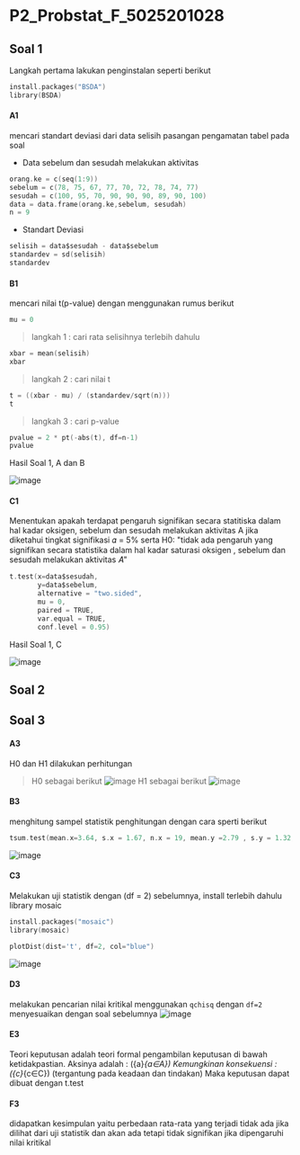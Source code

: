 # P2_Probstat_F_5025201028

## Soal 1

Langkah pertama lakukan penginstalan seperti berikut
```C
install.packages("BSDA")
library(BSDA)
```

#### A1
mencari standart deviasi dari data selisih pasangan pengamatan tabel pada soal

* Data sebelum dan sesudah melakukan aktivitas
```C
orang.ke = c(seq(1:9))
sebelum = c(78, 75, 67, 77, 70, 72, 78, 74, 77)
sesudah = c(100, 95, 70, 90, 90, 90, 89, 90, 100)
data = data.frame(orang.ke,sebelum, sesudah)
n = 9
```

* Standart Deviasi
```C
selisih = data$sesudah - data$sebelum
standardev = sd(selisih)
standardev
```

#### B1
mencari nilai t(p-value) dengan menggunakan rumus berikut
```c
mu = 0
```

> langkah 1 : cari rata selisihnya terlebih dahulu
```C
xbar = mean(selisih)
xbar
```

> langkah 2 : cari nilai t
```C
t = ((xbar - mu) / (standardev/sqrt(n)))
t
```

> langkah 3 : cari p-value
```C
pvalue = 2 * pt(-abs(t), df=n-1)
pvalue
```

Hasil Soal 1, A dan B

![image](https://user-images.githubusercontent.com/90663373/170871687-795cf972-26bc-4a00-9046-b523a58c386b.png)

#### C1
Menentukan apakah terdapat pengaruh signifikan secara statitiska dalam hal kadar oksigen, sebelum dan sesudah melakukan aktivitas A jika diketahui tingkat signifikasi 𝛼 = 5% serta H0: "tidak ada pengaruh yang signifikan secara statistika dalam hal kadar saturasi oksigen , sebelum dan sesudah melakukan aktivitas 𝐴"

```C
t.test(x=data$sesudah, 
       y=data$sebelum,
       alternative = "two.sided", 
       mu = 0, 
       paired = TRUE, 
       var.equal = TRUE, 
       conf.level = 0.95)
```

Hasil Soal 1, C

![image](https://user-images.githubusercontent.com/90663373/170871864-65f8a72b-dee6-4f3d-b591-13d883ed5dcf.png)

## Soal 2
## Soal 3
#### A3
H0 dan H1 dilakukan perhitungan 
> H0 sebagai berikut
![image](https://user-images.githubusercontent.com/90663373/170873861-dc4b8428-9c4e-4e5c-8342-e39638a29a66.png)
> H1 sebagai berikut
![image](https://user-images.githubusercontent.com/90663373/170873900-75ee0298-4229-406a-8a54-2133aa7f090c.png)

#### B3
menghitung sampel statistik penghitungan dengan cara sperti berikut
```C
tsum.test(mean.x=3.64, s.x = 1.67, n.x = 19, mean.y =2.79 , s.y = 1.32, n.y = 27, alternative = "greater", var.equal = TRUE)
```
![image](https://user-images.githubusercontent.com/90663373/170873973-1cd16c0c-a5e4-45e1-9858-5d1854ccf286.png)

#### C3
Melakukan uji statistik dengan (df = 2)
sebelumnya, install terlebih dahulu library mosaic 
```C
install.packages("mosaic")
library(mosaic)
```
```C
plotDist(dist='t', df=2, col="blue")
```
![image](https://user-images.githubusercontent.com/90663373/170874075-7bf509a0-e1b4-4bf5-9800-812c63221778.png)

#### D3
melakukan pencarian nilai kritikal menggunakan `qchisq` dengan `df=2` menyesuaikan dengan soal sebelumnya
![image](https://user-images.githubusercontent.com/90663373/170874182-69d341b9-ce05-4da5-bce3-723cb1eae755.png)

#### E3

Teori keputusan adalah teori formal pengambilan keputusan di bawah ketidakpastian. Aksinya adalah : ({a}_{a∈A}) Kemungkinan konsekuensi : ({c}_{c∈C}) (tergantung pada keadaan dan tindakan) Maka keputusan dapat dibuat dengan t.test

#### F3
didapatkan kesimpulan yaitu perbedaan rata-rata yang terjadi tidak ada jika dilihat dari uji statistik dan akan ada tetapi tidak signifikan jika dipengaruhi nilai kritikal

